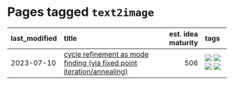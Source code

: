 # Pages tagged `text2image`

|last_modified|title|est. idea maturity|tags
|:---|:---|---:|:---|
|2023-07-10|[cycle refinement as mode finding (via fixed point iteration/annealing)](../cycle_refinement_as_modefinding.md)|506|[![](https://img.shields.io/badge/tag-experimental-496a1)](../tags/experimental.md) [![](https://img.shields.io/badge/tag-publication-95bed6)](../tags/publication.md) [![](https://img.shields.io/badge/tag-text2image-4b28a8)](../tags/text2image.md) [![](https://img.shields.io/badge/tag-text2video-795a7e)](../tags/text2video.md)|